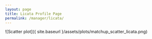 ```yaml
---
layout: page
title: Licata Profile Page
permalink: /manager/licata/
---
```


![Scatter plot]({ site.baseurl }/assets/plots/matchup_scatter_licata.png)
